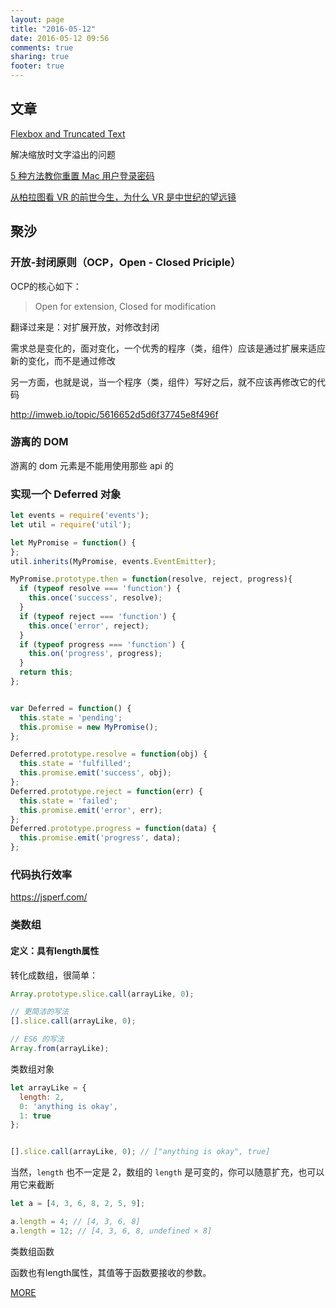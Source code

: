 ```yaml
---
layout: page
title: "2016-05-12"
date: 2016-05-12 09:56
comments: true
sharing: true
footer: true
---
```


## 文章

[Flexbox and Truncated Text](https://css-tricks.com/flexbox-truncated-text/)

解决缩放时文字溢出的问题

[5 种方法教你重置 Mac 用户登录密码](http://sspai.com/34023)

[从柏拉图看 VR 的前世今生，为什么 VR 是中世纪的望远镜](http://www.ifanr.com/655063)

## 聚沙

### 开放-封闭原则（OCP，Open - Closed Priciple）

OCP的核心如下：

> Open for extension, Closed for modification

翻译过来是：对扩展开放，对修改封闭

需求总是变化的，面对变化，一个优秀的程序（类，组件）应该是通过扩展来适应新的变化，而不是通过修改

另一方面，也就是说，当一个程序（类，组件）写好之后，就不应该再修改它的代码



http://imweb.io/topic/5616652d5d6f37745e8f496f

### 游离的 DOM

游离的 dom 元素是不能用使用那些 api 的


### 实现一个 Deferred 对象

```js
let events = require('events');
let util = require('util');

let MyPromise = function() {
};
util.inherits(MyPromise, events.EventEmitter);

MyPromise.prototype.then = function(resolve, reject, progress){
  if (typeof resolve === 'function') {
    this.once('success', resolve);
  }
  if (typeof reject === 'function') {
    this.once('error', reject);
  }
  if (typeof progress === 'function') {
    this.on('progress', progress);
  }
  return this;
};


var Deferred = function() {
  this.state = 'pending';
  this.promise = new MyPromise();
};

Deferred.prototype.resolve = function(obj) {
  this.state = 'fulfilled';
  this.promise.emit('success', obj);
};
Deferred.prototype.reject = function(err) {
  this.state = 'failed';
  this.promise.emit('error', err);
};
Deferred.prototype.progress = function(data) {
  this.promise.emit('progress', data);
};
```

### 代码执行效率

https://jsperf.com/

### 类数组

#### 定义：具有length属性

转化成数组，很简单：

```js
Array.prototype.slice.call(arrayLike, 0);

// 更简洁的写法
[].slice.call(arrayLike, 0);

// ES6 的写法
Array.from(arrayLike);
```

类数组对象

```js
let arrayLike = {
  length: 2,
  0: 'anything is okay',
  1: true
};


[].slice.call(arrayLike, 0); // ["anything is okay", true]
```

当然，`length` 也不一定是 2，数组的 `length` 是可变的，你可以随意扩充，也可以用它来截断

```js
let a = [4, 3, 6, 8, 2, 5, 9];

a.length = 4; // [4, 3, 6, 8]
a.length = 12; // [4, 3, 6, 8, undefined × 8]
```

类数组函数

函数也有length属性，其值等于函数要接收的参数。




[MORE](http://blog.mirreal.net/note/2016-05-12.html)

